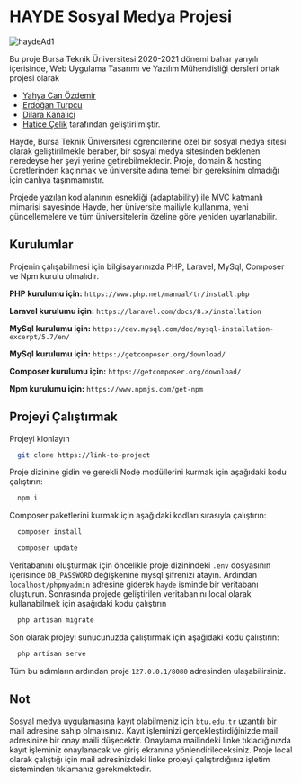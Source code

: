 # HAYDE Sosyal Medya Projesi

![haydeAd1](https://user-images.githubusercontent.com/43846778/123560827-66445380-d7ad-11eb-99a7-0db99f505bc3.jpg)

Bu proje Bursa Teknik Üniversitesi 2020-2021 dönemi bahar yarıyılı içerisinde, Web Uygulama Tasarımı ve Yazılım Mühendisliği dersleri ortak projesi olarak
* [Yahya Can Özdemir](https://www.linkedin.com/in/yahyacanozdemir/)
* [Erdoğan Turpcu](https://github.com/erdogantrpc)
* [Dilara Kanalici](https://github.com/dilarakanalici)
* [Hatice Çelik](https://github.com/haticelik)
tarafından geliştirilmiştir. 
            
Hayde, Bursa Teknik Üniversitesi öğrencilerine özel bir sosyal medya sitesi olarak geliştirilmekle beraber, bir sosyal medya sitesinden beklenen neredeyse her şeyi yerine getirebilmektedir. Proje, domain & hosting ücretlerinden kaçınmak ve üniversite adına temel bir gereksinim olmadığı için canlıya taşınmamıştır.
   
Projede yazılan kod alanının esnekliği (adaptability) ile MVC katmanlı mimarisi sayesinde Hayde, her üniversite mailiyle kullanıma, yeni güncellemelere ve tüm üniversitelerin özeline göre yeniden uyarlanabilir.

## Kurulumlar

Projenin çalışabilmesi için bilgisayarınızda PHP, Laravel, MySql, Composer ve Npm kurulu olmalıdır.

**PHP kurulumu için:** `https://www.php.net/manual/tr/install.php`

**Laravel kurulumu için:** `https://laravel.com/docs/8.x/installation`

**MySql kurulumu için:** `https://dev.mysql.com/doc/mysql-installation-excerpt/5.7/en/`

**MySql kurulumu için:** `https://getcomposer.org/download/`

**Composer kurulumu için:** `https://getcomposer.org/download/`

**Npm kurulumu için:** `https://www.npmjs.com/get-npm`
##

## Projeyi Çalıştırmak

Projeyi klonlayın

```bash
  git clone https://link-to-project
```

Proje dizinine gidin ve gerekli Node modüllerini kurmak için aşağıdaki kodu çalıştırın:

```bash
  npm i
```

Composer paketlerini kurmak için aşağıdaki kodları sırasıyla çalıştırın:

```bash
  composer install
```

```bash
  composer update
```

Veritabanını oluşturmak için öncelikle proje dizinindeki `.env` dosyasının içerisinde `DB_PASSWORD` değişkenine mysql şifrenizi atayın. Ardından `localhost/phpmyadmin` adresine giderek `hayde` isminde bir veritabanı oluşturun. Sonrasında projede geliştirilen veritabanını local olarak kullanabilmek için aşağıdaki kodu çalıştırın

```bash
  php artisan migrate
```

Son olarak projeyi sunucunuzda çalıştırmak için aşağıdaki kodu çalıştırın:

```bash
  php artisan serve
```

Tüm bu adımların ardından proje `127.0.0.1/8080` adresinden ulaşabilirsiniz.

## Not 

Sosyal medya uygulamasına kayıt olabilmeniz için `btu.edu.tr` uzantılı bir mail adresine sahip olmalısınız. Kayıt işleminizi gerçekleştirdiğinizde mail adresinize bir onay maili düşecektir. Onaylama mailindeki linke tıkladığınızda kayıt işleminiz onaylanacak ve giriş ekranına yönlendirileceksiniz. Proje local olarak çalıştığı için mail adresinizdeki linke projeyi çalıştırdığınız işletim sisteminden tıklamanız gerekmektedir.


